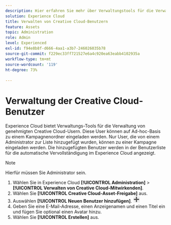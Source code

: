```yaml
---
description: Hier erfahren Sie mehr über Verwaltungstools für die Verwaltung von genehmigten Creative Cloud-Usern in Experience Cloud.
solution: Experience Cloud
title: Verwalten von Creative Cloud-Benutzern
feature: Assets
topic: Administration
role: Admin
level: Experienced
exl-id: f94e8b8f-d666-4aa1-a3b7-246026035b78
source-git-commit: f229ec33ff721527e6a4c920ea63eabb4102935a
workflow-type: tm+mt
source-wordcount: '119'
ht-degree: 73%

---
```


# Verwaltung der Creative Cloud-Benutzer

Experience Cloud bietet Verwaltungs-Tools für die Verwaltung von genehmigten Creative Cloud-Usern. Diese User können auf Ad-hoc-Basis zu einem Kampagnenordner eingeladen werden. Nur User, die von einem Administrator zur Liste hinzugefügt wurden, können zu einer Kampagne eingeladen werden. Die hinzugefügten Benutzer werden in der Benutzerliste für die automatische Vervollständigung im Experience Cloud angezeigt.

>[!NOTE]
>
>Hierfür müssen Sie Administrator sein.

1. Wählen Sie in Experience Cloud **[!UICONTROL Administration]** > **[!UICONTROL Verwalten von Creative Cloud-Mitwirkenden]**.
1. Wählen Sie **[!UICONTROL Creative Cloud-Asset-Freigabe]** aus.
1. Auswählen **[!UICONTROL Neuen Benutzer hinzufügen]**.  ![Neuen Benutzer hinzufügen](assets/mac_add_icon.png)
1. Geben Sie eine E-Mail-Adresse, einen Anzeigenamen und einen Titel ein und fügen Sie optional einen Avatar hinzu.
1. Wählen Sie **[!UICONTROL Erstellen]** aus.
